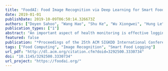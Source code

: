 ```yaml
---
title: "FoodAI: Food Image Recognition via Deep Learning for Smart Food Logging"
date: 2019-01-01
publishDate: 2019-10-09T06:50:14.326673Z
authors: ["Doyen Sahoo", "Wang Hao", "Shu Ke", "Wu Xiongwei", "Hung Le", "Palakorn Achananuparp", "Ee-Peng Lim", "Steven C. H. Hoi"]
publication_types: ["1"]
abstract: "An important aspect of health monitoring is effective logging of food consumption. This can help management of diet-related diseases like obesity, diabetes, and even cardiovascular diseases. Moreover, food logging can help fitness enthusiasts, and people who wanting to achieve a target weight. However, food-logging is cumbersome, and requires not only taking additional effort to note down the food item consumed regularly, but also sufficient knowledge of the food item consumed (which is difficult due to the availability of a wide variety of cuisines). With increasing reliance on smart devices, we exploit the convenience offered through the use of smart phones and propose a smart-food logging system: FoodAI, which offers state-of-the-art deep-learning based image recognition capabilities. FoodAI has been developed in Singapore and is particularly focused on food items commonly consumed in Singapore. FoodAI models were trained on a corpus of 400,000 food images from 756 different classes. In this paper we present extensive analysis and insights into the development of this system. FoodAI has been deployed as an API service and is one of the components powering Healthy 365, a mobile app developed by Singapore's Heath Promotion Board. We have over 100 registered organizations (universities, companies, start-ups) subscribing to this service and actively receive several API requests a day. FoodAI has made food logging convenient, aiding smart consumption and a healthy lifestyle."
featured: false
publication: "*Proceedings of the 25th ACM SIGKDD International Conference on Knowledge Discovery & Data Mining - KDD '19*"
tags: ["Food Computing", "Image Recognition", "Smart Food Logging"]
url_pdf: "http://dl.acm.org/citation.cfm?doid=3292500.3330734"
doi: "10.1145/3292500.3330734"
url_project: "https://foodai.org/"
---
```


